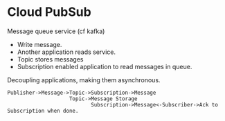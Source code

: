 # Cloud PubSub

Message queue service (cf kafka)

- Write message.
- Another application reads service.
- Topic stores messages
- Subscription enabled application to read messages in queue.

Decoupling applications, making them asynchronous.

````
Publisher->Message->Topic->Subscription->Message
                    Topic->Message Storage
                           Subscription->Message<-Subscriber->Ack to Subscription when done.
````